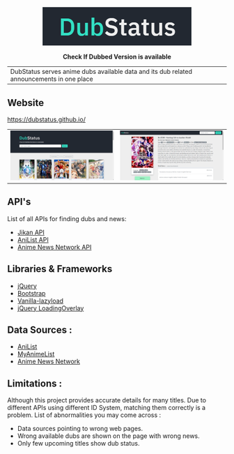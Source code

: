 <div align="center">
  <img alt="logo" src="https://github.com/dubstatus/dubstatus.github.io/blob/master/assets/logo.png"/>
  
  **Check If Dubbed Version is available**
 
 <table>
<tr>
<td>
  DubStatus serves anime dubs available data and its dub related announcements in one place
</td>
</tr>
</table></div>

 ## Website
 
https://dubstatus.github.io/

<table><tr>
<td> <img src="https://github.com/dubstatus/dubstatus.github.io/blob/master/assets/snapshot3.png" alt="snapshot"/> </td>
<td> <img src="https://github.com/dubstatus/dubstatus.github.io/blob/master/assets/snapshot5.png" alt="snapshot"/> </td>
</tr></table>


## API's
List of all APIs for finding dubs and news:

* [Jikan API](https://jikan.moes)
* [AniList API](https://anilist.gitbook.io/anilist-apiv2-docs/)
* [Anime News Network API](https://www.animenewsnetwork.com/encyclopedia/api.php)
  
## Libraries & Frameworks

* [jQuery](https://jquery.com/)
* [Bootstrap](https://getbootstrap.com/)
* [Vanilla-lazyload](https://github.com/verlok/vanilla-lazyload)
* [jQuery LoadingOverlay](https://gasparesganga.com/labs/jquery-loading-overlay/)

              
## Data Sources :

* [AniList](https://anilist.co//)
* [MyAnimeList](https://myanimelist.net)
* [Anime News Network](https://www.animenewsnetwork.com/)
## Limitations :

Although this project provides accurate details for many titles. Due to different APIs using different ID System, matching them correctly is a problem. List of abnormalities you may come across :

* Data sources pointing to wrong web pages.
* Wrong available dubs are shown on the page with wrong news.
* Only few upcoming titles show dub status.

